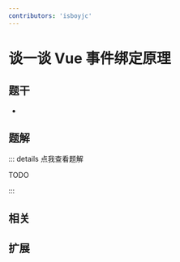 ```yaml
---
contributors: 'isboyjc'
---
```


# 谈一谈 Vue 事件绑定原理


## 题干

- 



## 题解

::: details 点我查看题解

  TODO

:::



## 相关



## 扩展
